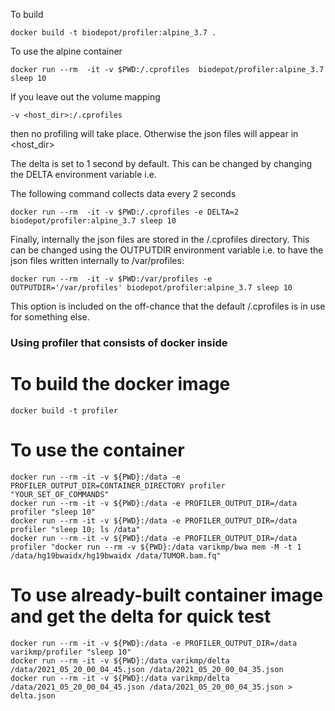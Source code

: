 To build
```
docker build -t biodepot/profiler:alpine_3.7 .
```

To use the alpine container

```
docker run --rm  -it -v $PWD:/.cprofiles  biodepot/profiler:alpine_3.7 sleep 10
```

If you leave out the volume mapping 

```
-v <host_dir>:/.cprofiles
```

then no profiling will take place. Otherwise the json files will appear in <host_dir>

The delta is set to 1 second by default. This can be changed by changing the DELTA environment variable i.e.

The following command collects data every 2 seconds
```
docker run --rm  -it -v $PWD:/.cprofiles -e DELTA=2 biodepot/profiler:alpine_3.7 sleep 10
```

Finally, internally the json files are stored in the /.cprofiles directory. This can be changed using the OUTPUTDIR environment variable i.e.
to have the json files written internally to /var/profiles:
```
docker run --rm  -it -v $PWD:/var/profiles -e OUTPUTDIR='/var/profiles' biodepot/profiler:alpine_3.7 sleep 10
```
This option is included on the off-chance that the default /.cprofiles is in use for something else.

### Using profiler that consists of docker inside
# To build the docker image
```
docker build -t profiler
```

# To use the container
```
docker run --rm -it -v ${PWD}:/data -e PROFILER_OUTPUT_DIR=CONTAINER_DIRECTORY profiler "YOUR_SET_OF_COMMANDS"
docker run --rm -it -v ${PWD}:/data -e PROFILER_OUTPUT_DIR=/data profiler "sleep 10"
docker run --rm -it -v ${PWD}:/data -e PROFILER_OUTPUT_DIR=/data profiler "sleep 10; ls /data"
docker run --rm -it -v ${PWD}:/data -e PROFILER_OUTPUT_DIR=/data profiler "docker run --rm -v ${PWD}:/data varikmp/bwa mem -M -t 1 /data/hg19bwaidx/hg19bwaidx /data/TUMOR.bam.fq"
```

# To use already-built container image and get the delta for quick test
```
docker run --rm -it -v ${PWD}:/data -e PROFILER_OUTPUT_DIR=/data varikmp/profiler "sleep 10"
docker run --rm -it -v ${PWD}:/data varikmp/delta /data/2021_05_20_00_04_45.json /data/2021_05_20_00_04_35.json
docker run --rm -it -v ${PWD}:/data varikmp/delta /data/2021_05_20_00_04_45.json /data/2021_05_20_00_04_35.json > delta.json
```
